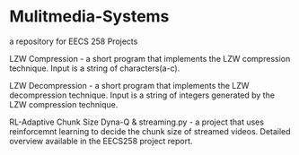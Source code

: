 # Mulitmedia-Systems
a repository for EECS 258 Projects

LZW Compression - a short program that implements the LZW compression technique. Input is a string of characters(a-c).

LZW Decompression - a short program that implements the LZW decompression technique. Input is a string of integers generated by the LZW compression technique.

RL-Adaptive Chunk Size Dyna-Q & streaming.py - a project that uses reinforcemnt learning to decide the chunk size of streamed videos. Detailed overview available in the EECS258 project report.
